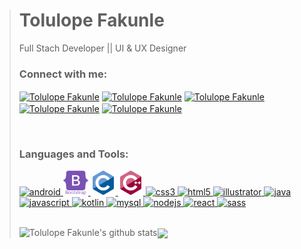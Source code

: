 > #### <h1>Tolulope Fakunle </h1>
> 
> Full Stach Developer || UI & UX Designer
>
><h3 align="left">Connect with me:</h3>
><p align="left">
> <a href="https://www.linkedin.com/in/tolutech" target="_blank"><img align="center"
>      src="https://raw.githubusercontent.com/rahuldkjain/github-profile-readme-generator/master/src/images/icons/Social/linked-in-alt.svg"
>      alt="Tolulope Fakunle" height="30" width="40" /></a> 
>    <a href="https://wa.link/4clrdv" target="_blank_"><img align="center"
>      src="https://raw.githubusercontent.com/rahuldkjain/github-profile-readme-generator/master/src/images/icons/Social/whatsapp.svg"
>      alt="Tolulope Fakunle" height="30" width="40" /></a> 
>  <a href="https://fb.com/tolulope.fakunle.1" target="_blank"><img align="center"
>      src="https://raw.githubusercontent.com/rahuldkjain/github-profile-readme-generator/master/src/images/icons/Social/facebook.svg"
>      alt="Tolulope Fakunle" height="30" width="40" /></a> 
>  <a href="https://www.instagram.com/tolucoder" target="_blank"><img align="center"
>      src="https://raw.githubusercontent.com/rahuldkjain/github-profile-readme-generator/master/src/images/icons/Social/instagram.svg"
>      alt="Tolulope Fakunle" height="30" width="40" /></a> 
> <a href="https://twitter.com/FakunleTolu" target="_blank"><img align="center"
>      src="https://raw.githubusercontent.com/rahuldkjain/github-profile-readme-generator/master/src/images/icons/Social/twitter.svg"
>      alt="Tolulope Fakunle" height="30" width="40" /></a> 
> </p>
>
> <br>
>
> <h3 align="left">Languages and Tools:</h3>
> <p align="left"> <a href="https://developer.android.com" target="_blank" rel="noreferrer"> <img
>      src="https://raw.githubusercontent.com/devicons/devicon/master/icons/android/android-original-wordmark.svg"
>      alt="android" width="40" height="40" /> </a> <a href="https://getbootstrap.com" target="_blank" rel="noreferrer">
>    <img src="https://raw.githubusercontent.com/devicons/devicon/master/icons/bootstrap/bootstrap-plain-wordmark.svg"
>      alt="bootstrap" width="40" height="40" /> </a> <a href="https://www.cprogramming.com/" target="_blank"
>    rel="noreferrer"> <img src="https://raw.githubusercontent.com/devicons/devicon/master/icons/c/c-original.svg"
>      alt="c" width="40" height="40" /> </a> <a href="https://www.w3schools.com/cpp/" target="_blank" rel="noreferrer">
>    <img src="https://raw.githubusercontent.com/devicons/devicon/master/icons/cplusplus/cplusplus-original.svg"
>      alt="cplusplus" width="40" height="40" /> </a> <a href="https://www.w3schools.com/css/" target="_blank"
>    rel="noreferrer"> <img
>      src="https://raw.githubusercontent.com/devicons/devicon/master/icons/css3/css3-original-wordmark.svg" alt="css3"
>      width="40" height="40" /> </a> <a href="https://www.w3.org/html/" target="_blank" rel="noreferrer"> <img
>      src="https://raw.githubusercontent.com/devicons/devicon/master/icons/html5/html5-original-wordmark.svg"
>      alt="html5" width="40" height="40" /> </a> <a href="https://www.adobe.com/in/products/illustrator.html"
>    target="_blank" rel="noreferrer"> <img
>      src="https://www.vectorlogo.zone/logos/adobe_illustrator/adobe_illustrator-icon.svg" alt="illustrator" width="40"
>     height="40" /> </a> <a href="https://www.java.com" target="_blank" rel="noreferrer"> <img
>      src="https://raw.githubusercontent.com/devicons/devicon/master/icons/java/java-original.svg" alt="java" width="40"
>      height="40" /> </a> <a href="https://developer.mozilla.org/en-US/docs/Web/JavaScript" target="_blank"
>    rel="noreferrer"> <img
>      src="https://raw.githubusercontent.com/devicons/devicon/master/icons/javascript/javascript-original.svg"
>      alt="javascript" width="40" height="40" /> </a> <a href="https://kotlinlang.org" target="_blank" rel="noreferrer">
>    <img src="https://www.vectorlogo.zone/logos/kotlinlang/kotlinlang-icon.svg" alt="kotlin" width="40" height="40" />
>  </a> <a href="https://www.mysql.com/" target="_blank" rel="noreferrer"> <img
>      src="https://raw.githubusercontent.com/devicons/devicon/master/icons/mysql/mysql-original-wordmark.svg"
>      alt="mysql" width="40" height="40" /> </a> </a> <a href="https://nodejs.org" target="_blank" rel="noreferrer"> <img
>      src="https://raw.githubusercontent.com/devicons/devicon/master/icons/nodejs/nodejs-original-wordmark.svg"
>      alt="nodejs" width="40" height="40" /> </a> <a href="https://pandas.pydata.org/" target="_blank" rel="noreferrer">
>  <img
>      src="https://raw.githubusercontent.com/devicons/devicon/master/icons/react/react-original-wordmark.svg"
>      alt="react" width="40" height="40" /> </a> <a href="https://sass-lang.com" target="_blank" rel="noreferrer"> 
>  <img
>      src="https://raw.githubusercontent.com/devicons/devicon/master/icons/sass/sass-original.svg" alt="sass" width="40"
>      height="40" /> </a> 
>      </p>
>
> <br>
> <img align="center" src="https://github-readme-stats.vercel.app/api/top-langs/?username=Tolulope05&layout=compact&theme=light&hide_border=false" />
> <img align="left" src="https://github-readme-stats.vercel.app/api?username=Tolulope05&show_icons=true&include_all_commits=true&count_private=true&layout=compact&theme=light&hide_border=false&border_radius=2&hide=contribs" alt="Tolulope Fakunle's github stats" />
<!---
Tolulope05/Tolulope05 is a ✨ special ✨ repository because its `README.md` (this file) appears on your GitHub profile.
You can click the Preview link to take a look at your changes.
--->
